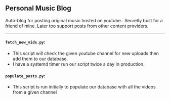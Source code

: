 ## Personal Music Blog
Auto-blog for posting original music hosted on youtube.. Secretly built for a friend of mine.
Later too support posts from other content providers.

---
#### `fetch_new_vids.py`:

* This script will check the given youtube channel for new uploads then add them to our database.
* I have a systemd timer run our script twice a day in production.

#### `populate_posts.py`:

* This script is run initially to populate our database with all the videos from a given channel
